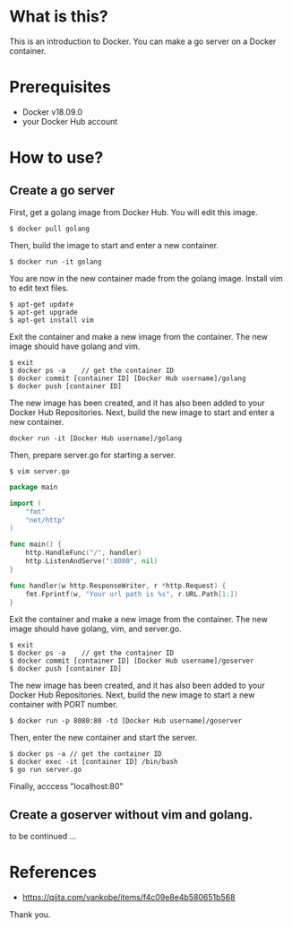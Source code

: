 # What is this?
This is an introduction to Docker.
You can make a go server on a Docker container.

# Prerequisites
 - Docker v18.09.0
 - your Docker Hub account

# How to use?
## Create a go server
First, get a golang image from Docker Hub.
You will edit this image.
```
$ docker pull golang
```
Then, build the image to start and enter a new container.
```
$ docker run -it golang
```
You are now in the new container made from the golang image.
Install vim to edit text files.
```
$ apt-get update
$ apt-get upgrade
$ apt-get install vim
```
Exit the container and make a new image from the container.
The new image should have golang and vim.
```
$ exit
$ docker ps -a    // get the container ID
$ docker commit [container ID] [Docker Hub username]/golang
$ docker push [container ID]
```
The new image has been created, and it has also been added to your Docker Hub Repositories.
Next, build the new image to start and enter a new container.
```
docker run -it [Docker Hub username]/golang
```
Then, prepare server.go for starting a server.
```
$ vim server.go
```
```/go/server.go
package main

import (
	"fmt"
	"net/http"
)

func main() {
	http.HandleFunc("/", handler)
	http.ListenAndServe(":8080", nil)
}

func handler(w http.ResponseWriter, r *http.Request) {
	fmt.Fprintf(w, "Your url path is %s", r.URL.Path[1:])
}
```
Exit the container and make a new image from the container.
The new image should have golang, vim, and server.go.
```
$ exit
$ docker ps -a    // get the container ID
$ docker commit [container ID] [Docker Hub username]/goserver
$ docker push [container ID]
```
The new image has been created, and it has also been added to your Docker Hub Repositories.
Next, build the new image to start a new container with PORT number.
```
$ docker run -p 8080:80 -td [Docker Hub username]/goserver
```
Then, enter the new container and start the server.
```
$ docker ps -a // get the container ID
$ docker exec -it [container ID] /bin/bash
$ go run server.go
```
Finally, acccess "localhost:80"
## Create a goserver without vim and golang.

to be continued ...

# References
 - https://qiita.com/vankobe/items/f4c09e8e4b580651b568

Thank you.


